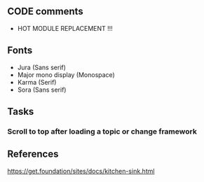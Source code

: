 
## CODE comments

- HOT MODULE REPLACEMENT !!!

## Fonts
  - Jura (Sans serif)
  - Major mono display (Monospace)
  - Karma (Serif)
  - Sora (Sans serif)

## Tasks

### Scroll to top after loading a topic or change framework




## References

https://get.foundation/sites/docs/kitchen-sink.html

